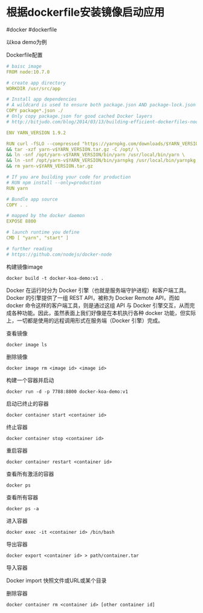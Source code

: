 # 根据dockerfile安装镜像启动应用

#docker #dockerfile

以koa demo为例

Dockerfile配置

```yaml
# baisc image
FROM node:10.7.0

# create app directory
WORKDIR /usr/src/app

# Install app dependencies
# A wildcard is used to ensure both package.json AND package-lock.json are copied where available (npm@5+)
COPY package*.json ./
# Only copy package.json for good cached Docker layers
# http://bitjudo.com/blog/2014/03/13/building-efficient-dockerfiles-node-dot-js/

ENV YARN_VERSION 1.9.2

RUN curl -fSLO --compressed "https://yarnpkg.com/downloads/$YARN_VERSION/yarn-v$YARN_VERSION.tar.gz" \
&& tar -xzf yarn-v$YARN_VERSION.tar.gz -C /opt/ \
&& ln -snf /opt/yarn-v$YARN_VERSION/bin/yarn /usr/local/bin/yarn \
&& ln -snf /opt/yarn-v$YARN_VERSION/bin/yarnpkg /usr/local/bin/yarnpkg \
&& rm yarn-v$YARN_VERSION.tar.gz

# If you are building your code for production
# RUN npm install --only=production
RUN yarn

# Bundle app source
COPY . .

# mapped by the docker daemon
EXPOSE 8800

# launch runtime you define
CMD [ "yarn", "start" ]

# further reading
# https://github.com/nodejs/docker-node
```

构建镜像image
```
docker build -t docker-koa-demo:v1 .
```
Docker 在运行时分为 Docker 引擎（也就是服务端守护进程）和客户端工具。Docker 的引擎提供了一组 REST API，被称为 Docker Remote API，而如 docker 命令这样的客户端工具，则是通过这组 API 与 Docker 引擎交互，从而完成各种功能。因此，虽然表面上我们好像是在本机执行各种 docker 功能，但实际上，一切都是使用的远程调用形式在服务端（Docker 引擎）完成。

查看镜像
```
docker image ls
```
删除镜像
```
docker image rm <image id> <image id>
```
构建一个容器并启动
```
docker run -d -p 7788:8800 docker-koa-demo:v1
```
启动已终止的容器
```
docker container start <container id>
```
终止容器
```
docker container stop <container id>
```
重启容器
```
docker container restart <container id>
```
查看所有激活的容器
```
docker ps
```
查看所有容器
```
docker ps -a
```
进入容器
```
docker exec -it <container id> /bin/bash
```
导出容器
```
docker export <container id> > path/container.tar
```
导入容器

Docker import 快照文件或URL或某个目录

删除容器
```
docker container rm <container id> [other container id]
```
